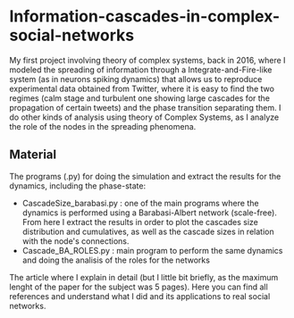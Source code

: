 # Information-cascades-in-complex-social-networks
My first project involving theory of complex systems, back in 2016, where I modeled the spreading of information through a Integrate-and-Fire-like system (as in neurons spiking dynamics) that allows us to reproduce experimental data obtained from Twitter, where it is easy to find the two regimes (calm stage and turbulent one showing large cascades for the propagation of certain tweets) and the phase transition separating them. I do other kinds of analysis using theory of Complex Systems, as I analyze the role of the nodes in the spreading phenomena.

## Material
The programs (.py) for doing the simulation and extract the results for the dynamics, including the phase-state:
- CascadeSize_barabasi.py : one of the main programs where the dynamics is performed using a Barabasi-Albert network (scale-free). From here I extract the results in order to plot the cascades size distribution and cumulatives, as well as the cascade sizes in relation with the node's connections.
- Cascade_BA_ROLES.py : main program to perform the same dynamics and doing the analisis of the roles for the networks

The article where I explain in detail (but I little bit briefly, as the maximum lenght of the paper for the subject was 5 pages).
Here you can find all references and understand what I did and its applications to real social networks.
